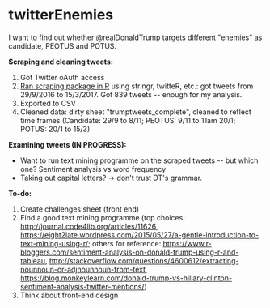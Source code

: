 # twitterEnemies

I want to find out whether @realDonaldTrump targets different "enemies" as candidate, PEOTUS and POTUS.

<b>Scraping and cleaning tweets:</b>
1. Got Twitter oAuth access
2. <a href="http://www.interhacktives.com/2017/01/25/scrape-tweets-r-journalists/">Ran scraping package in R</a> using stringr, twitteR, etc.: got tweets from 29/9/2016 to 15/3/2017. Got 839 tweets -- enough for my analysis.
3. Exported to CSV
4. Cleaned data: dirty sheet "trumptweets_complete", cleaned to reflect time frames (Candidate: 29/9 to 8/11; PEOTUS: 9/11 to 11am 20/1; POTUS: 20/1 to 15/3)

<b>Examining tweets (IN PROGRESS):</b>
- Want to run text mining programme on the scraped tweets -- but which one? Sentiment analysis vs word frequency
- Taking out capital letters? -> don't trust DT's grammar.

<b>To-do:</b>
1. Create challenges sheet (front end)
2. Find a good text mining programme (top choices: http://journal.code4lib.org/articles/11626, https://eight2late.wordpress.com/2015/05/27/a-gentle-introduction-to-text-mining-using-r/; others for reference: https://www.r-bloggers.com/sentiment-analysis-on-donald-trump-using-r-and-tableau, http://stackoverflow.com/questions/4600612/extracting-nounnoun-or-adjnounnoun-from-text, https://blog.monkeylearn.com/donald-trump-vs-hillary-clinton-sentiment-analysis-twitter-mentions/)
3. Think about front-end design
